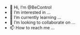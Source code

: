 - 👋 Hi, I’m @BeControl
- 👀 I’m interested in ...
- 🌱 I’m currently learning ...
- 💞️ I’m looking to collaborate on ...
- 📫 How to reach me ...

<!---
BeControl/BeControl is a ✨ special ✨ repository because its `README.md` (this file) appears on your GitHub profile.
You can click the Preview link to take a look at your changes.
--->

